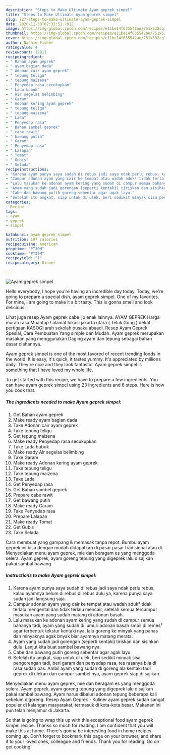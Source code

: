 ```yaml
---
description: "Steps to Make Ultimate Ayam geprek simpel"
title: "Steps to Make Ultimate Ayam geprek simpel"
slug: 727-steps-to-make-ultimate-ayam-geprek-simpel
date: 2020-11-30T02:32:51.791Z
image: https://img-global.cpcdn.com/recipes/e11be14f635542ae/751x532cq70/ayam-geprek-simpel-foto-resep-utama.jpg
thumbnail: https://img-global.cpcdn.com/recipes/e11be14f635542ae/751x532cq70/ayam-geprek-simpel-foto-resep-utama.jpg
cover: https://img-global.cpcdn.com/recipes/e11be14f635542ae/751x532cq70/ayam-geprek-simpel-foto-resep-utama.jpg
author: Nannie Fisher
ratingvalue: 4
reviewcount: 12911
recipeingredient:
- " Bahan ayam geprek"
- " ayam bagian dada"
- " Adonan cair ayam geprek"
- " tepung teligu"
- " tepung maizena"
- " Penyedap rasa secukupkan"
- " Lada bubuk"
- " Air segelas belimbing"
- " Garam"
- " Adonan kering ayam geprek"
- " tepung teligu"
- " tepung maizena"
- " Lada"
- " Penyedap rasa"
- " Bahan sambel geprek"
- " cabe rawit"
- " bawang putih"
- " Garam"
- " Penyedap rasa"
- " Lalapan"
- " Tomat"
- " Gubis"
- " Selada"
recipeinstructions:
- "Karena ayam punya saya sudah di rebus jadi saya ndak perlu rebus, kalau ayamnya belum di rebus di rebus dulu ya, karena punya saya sudah jadi langsung saja."
- "Campur adonan ayam yang cair ke tempat atau wadah aduk² tidak terlalu mengental dan tidak terlalu mencair, setelah semua tercampur masukan ayam yang sudah matang di adonan basah."
- "Lalu masukan ke adonan ayam kering yang sudah di campur semua bahanya tadi, ayam yang sudah di lumuri adonan basah smbil di remes² agar terbentuk tekstur kentaki nya, lalu goreng ke minyak yang panas dan minyaknya agak bnyak biar ayamnya matang merata."
- "Ayam yang sudah jadi gorengan (seperti kentaki) tiriskan dan sisihkan dulu. Lanjut kita buat sambel bawang nya."
- "Cabe dan bawang putih goreng sebentar agar agak layu."
- "Setelah itu angkat, siap untuk di ulek, beri sedikit minyak sisa pengorengan tadi, beri garam dan penyedap rasa, tes rasanya bila di rasa sudah pas. Ambil ayam yang sudah di goreng ala kentaki tadi geprek di ulekan dan campur sambel nya, ayam geprek siap di sajikan.."
categories:
- Recipe
tags:
- ayam
- geprek
- simpel

katakunci: ayam geprek simpel 
nutrition: 197 calories
recipecuisine: American
preptime: "PT30M"
cooktime: "PT35M"
recipeyield: "1"
recipecategory: Dinner

---
```



![Ayam geprek simpel](https://img-global.cpcdn.com/recipes/e11be14f635542ae/751x532cq70/ayam-geprek-simpel-foto-resep-utama.jpg)

Hello everybody, I hope you're having an incredible day today. Today, we're going to prepare a special dish, ayam geprek simpel. One of my favorites. For mine, I am going to make it a bit tasty. This is gonna smell and look delicious.

Lihat juga resep Ayam geprek cabe ijo enak lainnya. AYAM GEPREK Harga murah rasa Muantap ! alamat lokasi jakarta utara ( Teluk Gong ) dekat pertigaan KASOGI arah sekolah pusaka abaadi. Resep Ayam Geprek Spesial, Cara Pembuatan Yang simple dan Mudah. Ayam geprek merupakan masakan yang menggunakan Daging ayam dan tepung sebagai bahan dasar olahannya.

Ayam geprek simpel is one of the most favored of recent trending foods in the world. It is easy, it's quick, it tastes yummy. It's appreciated by millions daily. They're nice and they look fantastic. Ayam geprek simpel is something that I have loved my whole life.


To get started with this recipe, we have to prepare a few ingredients. You can have ayam geprek simpel using 23 ingredients and 6 steps. Here is how you cook that.

<!--inarticleads1-->

##### The ingredients needed to make Ayam geprek simpel:

1. Get  Bahan ayam geprek
1. Make ready  ayam bagian dada
1. Take  Adonan cair ayam geprek
1. Take  tepung teligu
1. Get  tepung maizena
1. Make ready  Penyedap rasa secukupkan
1. Take  Lada bubuk
1. Make ready  Air segelas belimbing
1. Take  Garam
1. Make ready  Adonan kering ayam geprek
1. Take  tepung teligu
1. Take  tepung maizena
1. Take  Lada
1. Get  Penyedap rasa
1. Get  Bahan sambel geprek
1. Prepare  cabe rawit
1. Get  bawang putih
1. Make ready  Garam
1. Take  Penyedap rasa
1. Prepare  Lalapan
1. Make ready  Tomat
1. Get  Gubis
1. Take  Selada


Cara membuat yang gampang &amp; memasak tanpa repot. Bumbu ayam geprek ini bisa dengan mudah didapatkan di pasar pasar tradisional atau di. Menyediakan menu ayam geprek, mie dan beragam es yang menggoda selera. Ayam geprek, ayam goreng tepung yang digeprek lalu disajikan pakai sambal bawang. 

<!--inarticleads2-->

##### Instructions to make Ayam geprek simpel:

1. Karena ayam punya saya sudah di rebus jadi saya ndak perlu rebus, kalau ayamnya belum di rebus di rebus dulu ya, karena punya saya sudah jadi langsung saja.
1. Campur adonan ayam yang cair ke tempat atau wadah aduk² tidak terlalu mengental dan tidak terlalu mencair, setelah semua tercampur masukan ayam yang sudah matang di adonan basah.
1. Lalu masukan ke adonan ayam kering yang sudah di campur semua bahanya tadi, ayam yang sudah di lumuri adonan basah smbil di remes² agar terbentuk tekstur kentaki nya, lalu goreng ke minyak yang panas dan minyaknya agak bnyak biar ayamnya matang merata.
1. Ayam yang sudah jadi gorengan (seperti kentaki) tiriskan dan sisihkan dulu. Lanjut kita buat sambel bawang nya.
1. Cabe dan bawang putih goreng sebentar agar agak layu.
1. Setelah itu angkat, siap untuk di ulek, beri sedikit minyak sisa pengorengan tadi, beri garam dan penyedap rasa, tes rasanya bila di rasa sudah pas. Ambil ayam yang sudah di goreng ala kentaki tadi geprek di ulekan dan campur sambel nya, ayam geprek siap di sajikan..


Menyediakan menu ayam geprek, mie dan beragam es yang menggoda selera. Ayam geprek, ayam goreng tepung yang digeprek lalu disajikan pakai sambal bawang. Ayam harus dibaluri adonan tepung beberapa kali sebelum digoreng. Resep Ayam Geprek - Kuliner ayam geprek sudah sangat populer di kalangan masyarakat, termasuk di kota-kota besar. Makanan ini pun telah menjamur di Jakarta. 

So that is going to wrap this up with this exceptional food ayam geprek simpel recipe. Thanks so much for reading. I am confident that you will make this at home. There's gonna be interesting food in home recipes coming up. Don't forget to bookmark this page on your browser, and share it to your loved ones, colleague and friends. Thank you for reading. Go on get cooking!
